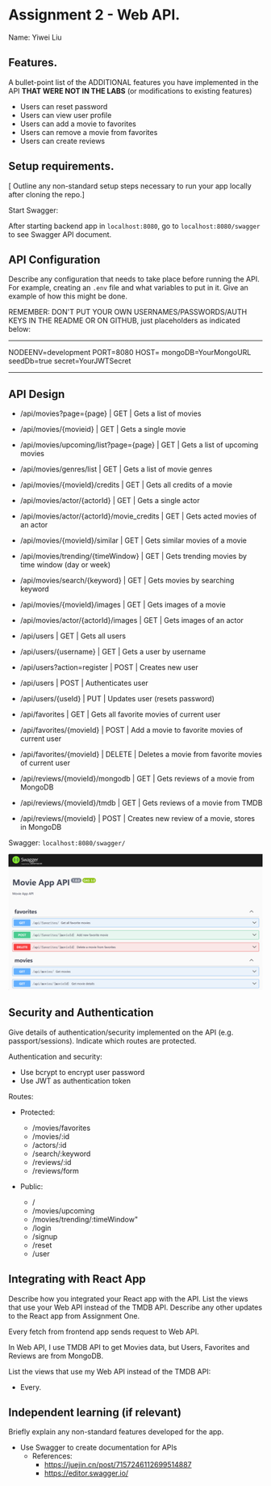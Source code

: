 # Assignment 2 - Web API.

Name: Yiwei Liu

## Features.

A bullet-point list of the ADDITIONAL features you have implemented in the API **THAT WERE NOT IN THE LABS** (or modifications to existing features)
 
 + Users can reset password
 + Users can view user profile
 + Users can add a movie to favorites
 + Users can remove a movie from favorites
 + Users can create reviews

## Setup requirements.

[ Outline any non-standard setup steps necessary to run your app locally after cloning the repo.]

Start Swagger:

After starting backend app in `localhost:8080`, go to `localhost:8080/swagger` to see Swagger API document.

## API Configuration

Describe any configuration that needs to take place before running the API. For example, creating an `.env` file and what variables to put in it. Give an example of how this might be done.

REMEMBER: DON'T PUT YOUR OWN USERNAMES/PASSWORDS/AUTH KEYS IN THE README OR ON GITHUB, just placeholders as indicated below:

______________________
NODEENV=development
PORT=8080
HOST=
mongoDB=YourMongoURL
seedDb=true
secret=YourJWTSecret
______________________

## API Design

- /api/movies?page={page} | GET | Gets a list of movies 
- /api/movies/{movieid} | GET | Gets a single movie
- /api/movies/upcoming/list?page={page} | GET | Gets a list of upcoming movies 
- /api/movies/genres/list | GET | Gets a list of  movie genres 
- /api/movies/{movieId}/credits | GET | Gets all credits of a movie
- /api/movies/actor/{actorId} | GET | Gets a single actor
- /api/movies/actor/{actorId}/movie_credits | GET | Gets acted movies of an actor
- /api/movies/{movieId}/similar | GET | Gets similar movies of a movie
- /api/movies/trending/{timeWindow} | GET | Gets trending movies by time window (day or week)
- /api/movies/search/{keyword} | GET | Gets movies by searching keyword
- /api/movies/{movieId}/images | GET | Gets images of a movie
- /api/movies/actor/{actorId}/images | GET | Gets images of an actor

- /api/users | GET | Gets all users
- /api/users/{username} | GET | Gets a user by username
- /api/users?action=register | POST | Creates new user
- /api/users | POST | Authenticates user
- /api/users/{useId} | PUT | Updates user (resets password)

- /api/favorites | GET | Gets all favorite movies of current user
- /api/favorites/{movieId} | POST | Add a movie to favorite movies of current user
- /api/favorites/{movieId} | DELETE | Deletes a movie from favorite movies of current user

- /api/reviews/{movieId}/mongodb | GET | Gets reviews of a movie from MongoDB
- /api/reviews/{movieId}/tmdb | GET | Gets reviews of a movie from TMDB
- /api/reviews/{movieId} | POST | Creates new review of a movie, stores in MongoDB

Swagger: `localhost:8080/swagger/`

![Swagger API Document](./swagger.png)

## Security and Authentication

Give details of authentication/security implemented on the API (e.g. passport/sessions). Indicate which routes are protected.

Authentication and security:

+ Use bcrypt to encrypt user password
+ Use JWT as authentication token

Routes:

+ Protected:
    + /movies/favorites
    + /movies/:id
    + /actors/:id
    + /search/:keyword
    + /reviews/:id
    + /reviews/form

+ Public:
    + /
    + /movies/upcoming
    + /movies/trending/:timeWindow"
    + /login
    + /signup
    + /reset
    + /user

## Integrating with React App

Describe how you integrated your React app with the API. List the views that use your Web API instead of the TMDB API. Describe any other updates to the React app from Assignment One.

Every fetch from frontend app sends request to Web API.

In Web API, I use TMDB API to get Movies data, but Users, Favorites and Reviews are from MongoDB.

List the views that use my Web API instead of the TMDB API:

+ Every.

## Independent learning (if relevant)

Briefly explain any non-standard features developed for the app.

+ Use Swagger to create documentation for APIs
    + References: 
        + https://juejin.cn/post/7157246112699514887
        + https://editor.swagger.io/
